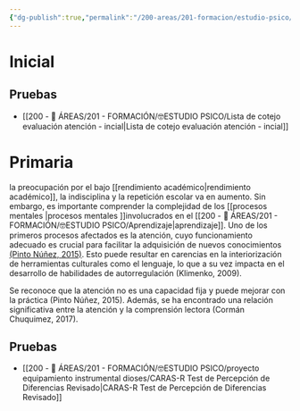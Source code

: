 ```yaml
---
{"dg-publish":true,"permalink":"/200-areas/201-formacion/estudio-psico/evaluacion-de-la-atencion/","dgPassFrontmatter":true}
---
```


# Inicial
## Pruebas
- [[200 - 📌 ÁREAS/201 - FORMACIÓN/🤓ESTUDIO PSICO/Lista de cotejo evaluación atención - incial\|Lista de cotejo evaluación atención - incial]]
# Primaria 
la preocupación por el bajo [[rendimiento académico\|rendimiento académico]], la indisciplina y la repetición escolar va en aumento. Sin embargo, es importante comprender la complejidad de los [[procesos mentales \|procesos mentales ]]involucrados en el [[200 - 📌 ÁREAS/201 - FORMACIÓN/🤓ESTUDIO PSICO/Aprendizaje\|aprendizaje]]. Uno de los primeros procesos afectados es la atención, cuyo funcionamiento adecuado es crucial para facilitar la adquisición de nuevos conocimientos [(Pinto Núñez, 2015)](https://www.zotero.org/google-docs/?sMyW4m). Esto puede resultar en carencias en la interiorización de herramientas culturales como el lenguaje, lo que a su vez impacta en el desarrollo de habilidades de autorregulación (Klimenko, 2009).

Se reconoce que la atención no es una capacidad fija y puede mejorar con la práctica (Pinto Núñez, 2015). Además, se ha encontrado una relación significativa entre la atención y la comprensión lectora (Cormán Chuquimez, 2017).
## Pruebas
- [[200 - 📌 ÁREAS/201 - FORMACIÓN/🤓ESTUDIO PSICO/proyecto equipamiento instrumental dioses/CARAS-R Test de Percepción de Diferencias Revisado\|CARAS-R Test de Percepción de Diferencias Revisado]]